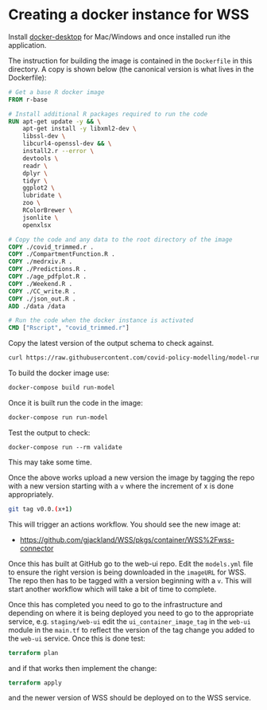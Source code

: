 # Creating a docker instance for WSS

Install [docker-desktop](https://www.docker.com/products/docker-desktop) for Mac/Windows and once installed run ithe application.

The instruction for building the image is contained in the `Dockerfile` in this directory. A copy is shown below (the canonical version is what lives in the Dockerfile):

```dockerfile
# Get a base R docker image
FROM r-base

# Install additional R packages required to run the code
RUN apt-get update -y && \
    apt-get install -y libxml2-dev \
    libssl-dev \
    libcurl4-openssl-dev && \
    install2.r --error \
    devtools \
    readr \
    dplyr \
    tidyr \
    ggplot2 \
    lubridate \
    zoo \
    RColorBrewer \
    jsonlite \
    openxlsx

# Copy the code and any data to the root directory of the image
COPY ./covid_trimmed.r .
COPY ./CompartmentFunction.R .
COPY ./medrxiv.R .
COPY ./Predictions.R .
COPY ./age_pdfplot.R .
COPY ./Weekend.R .
COPY ./CC_write.R .
COPY ./json_out.R .
ADD ./data /data

# Run the code when the docker instance is activated
CMD ["Rscript", "covid_trimmed.r"]
```

Copy the latest version of the output schema to check against.

```bash
curl https://raw.githubusercontent.com/covid-policy-modelling/model-runner/main/packages/api/schema/output.json -o output-schema.json
```

To build the docker image use:

```dockerfile
docker-compose build run-model
```
Once it is built run the code in the image:

```dockerfile
docker-compose run run-model
```

Test the output to check:

```docker
docker-compose run --rm validate
```

This may take some time.

Once the above works upload a new version the image by tagging the repo with  a new version starting with a `v` where the increment of x is done appropriately.

```bash
git tag v0.0.(x+1)
```

This will trigger an actions workflow. You should see the new image at:

* https://github.com/gjackland/WSS/pkgs/container/WSS%2Fwss-connector

Once this has built at GitHub go to the web-ui repo. Edit the `models.yml` file to ensure the right version is being downloaded in the `imageURL` for WSS. The repo then has to be tagged with a version beginning with a `v`. This will start another workflow which will take a bit of time to complete.

Once this has completed you need to go to the infrastructure and depending on where it is being deployed you need to go to the appropriate service, e.g. `staging/web-ui` edit the `ui_container_image_tag` in the `web-ui` module in the `main.tf` to reflect the version of the tag change you added to the `web-ui` service. Once this is done test:

```terraform
terraform plan
```

and if that works then implement the change:

```terraform
terraform apply
```

and the newer version of WSS should be deployed on to the WSS service.
